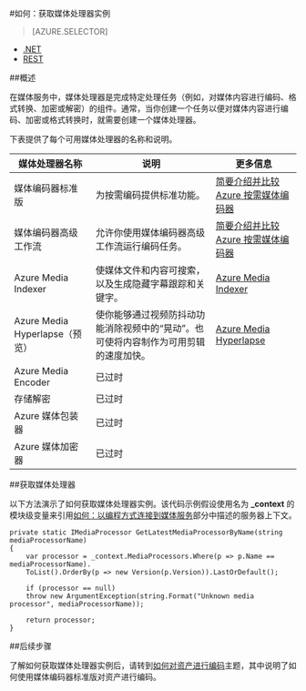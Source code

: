 <properties 
	pageTitle="如何创建媒体处理器 | Azure" 
	description="了解如何创建一个媒体处理器组件用来为 Azure 媒体服务编码、转换格式、加密或解密媒体内容。代码示例用 C# 编写且使用适用于 .NET 的媒体服务 SDK。" 
	services="media-services" 
	documentationCenter="" 
	authors="juliako" 
	manager="dwrede" 
	editor=""/>

<tags
	ms.service="media-services"
	ms.date="03/01/2016" 
	wacn.date="07/21/2016"/>


#如何：获取媒体处理器实例

> [AZURE.SELECTOR]
- [.NET](/documentation/articles/media-services-get-media-processor/)
- [REST](/documentation/articles/media-services-rest-get-media-processor/)
 

##概述

在媒体服务中，媒体处理器是完成特定处理任务（例如，对媒体内容进行编码、格式转换、加密或解密）的组件。通常，当你创建一个任务以便对媒体内容进行编码、加密或格式转换时，就需要创建一个媒体处理器。

下表提供了每个可用媒体处理器的名称和说明。

媒体处理器名称|说明|更多信息
---|---|---
媒体编码器标准版|为按需编码提供标准功能。 |[简要介绍并比较 Azure 按需媒体编码器](/documentation/articles/media-services-encode-asset/)
媒体编码器高级工作流|允许你使用媒体编码器高级工作流运行编码任务。|[简要介绍并比较 Azure 按需媒体编码器](/documentation/articles/media-services-encode-asset/)
Azure Media Indexer| 使媒体文件和内容可搜索，以及生成隐藏字幕跟踪和关键字。|[Azure Media Indexer](/documentation/articles/media-services-index-content/)
Azure Media Hyperlapse（预览）|使你能够通过视频防抖动功能消除视频中的“晃动”。也可使将内容制作为可用剪辑的速度加快。|[Azure Media Hyperlapse](/documentation/articles/media-services-hyperlapse-content/)
Azure Media Encoder|已过时
存储解密| 已过时|
Azure 媒体包装器|已过时|
Azure 媒体加密器|已过时|

##获取媒体处理器

以下方法演示了如何获取媒体处理器实例。该代码示例假设使用名为 **\_context** 的模块级变量来引用[如何：以编程方式连接到媒体服务](/documentation/articles/media-services-dotnet-connect-programmatically/)部分中描述的服务器上下文。

	private static IMediaProcessor GetLatestMediaProcessorByName(string mediaProcessorName)
	{
		var processor = _context.MediaProcessors.Where(p => p.Name == mediaProcessorName).
		ToList().OrderBy(p => new Version(p.Version)).LastOrDefault();
		
		if (processor == null)
		throw new ArgumentException(string.Format("Unknown media processor", mediaProcessorName));
		
		return processor;
	}



##后续步骤

了解如何获取媒体处理器实例后，请转到[如何对资产进行编码](/documentation/articles/media-services-dotnet-encode-with-media-encoder-standard/)主题，其中说明了如何使用媒体编码器标准版对资产进行编码。



<!---HONumber=Mooncake_0328_2016-->